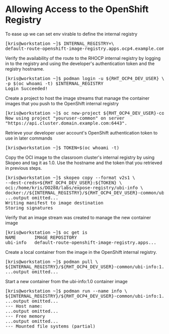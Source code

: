 # Allowing Access to the OpenShift Registry

To ease up we can set env virable to define the internal registry
<pre>
[kris@workstation ~]$ INTERNAL_REGISTRY=\
default-route-openshift-image-registry.apps.ocp4.example.com
</pre>

Verify the availability of the route to the RHOCP internal registry by logging in to the registry and using the developer's authentication token and the registry hostname.
<pre>
[kris@workstation ~]$ podman login -u ${RHT_OCP4_DEV_USER} \
-p $(oc whoami -t) $INTERNAL_REGISTRY
Login Succeeded!
</pre>

Create a project to host the image streams that manage the container images that you push to the OpenShift internal registry
<pre>
[kris@workstation ~]$ oc new-project ${RHT_OCP4_DEV_USER}-common
Now using project "youruser-common" on server
"https://api.cluster.domain.example.com:6443".
</pre>

Retrieve your developer user account's OpenShift authentication token to use in later commands
<pre>
[kris@workstation ~]$ TOKEN=$(oc whoami -t)
</pre>

Copy the OCI image to the classroom cluster's internal registry by using Skopeo and tag it as 1.0. Use the hostname and the token that you retrieved in previous steps.
<pre>
[kris@workstation ~]$ skopeo copy --format v2s1 \
--dest-creds=${RHT_OCP4_DEV_USER}:${TOKEN} \
oci:/home/kris/DO288/labs/expose-registry/ubi-info \
docker://${INTERNAL_REGISTRY}/${RHT_OCP4_DEV_USER}-common/ubi-info:1.0
...output omitted...
Writing manifest to image destination
Storing signatures
</pre>

Verify that an image stream was created to manage the new container image
<pre>
[kris@workstation ~]$ oc get is
NAME       IMAGE REPOSITORY
ubi-info   default-route-openshift-image-registry.apps...
</pre>

Create a local container from the image in the OpenShift internal registry.
<pre>
[kris@workstation ~]$ podman pull \
${INTERNAL_REGISTRY}/${RHT_OCP4_DEV_USER}-common/ubi-info:1.0
...output omitted...
</pre>

Start a new container from the ubi-info:1.0 container image
<pre>
[kris@workstation ~]$ podman run --name info \
${INTERNAL_REGISTRY}/${RHT_OCP4_DEV_USER}-common/ubi-info:1.0
...output omitted...
--- Host name:
...output omitted...
--- Free memory
...output omitted...
--- Mounted file systems (partial)
</pre>